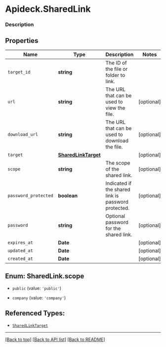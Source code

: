 # Apideck.SharedLink

### Description

## Properties
Name | Type | Description | Notes
------------ | ------------- | ------------- | -------------
`target_id` | **string** | The ID of the file or folder to link. | 
`url` | **string** | The URL that can be used to view the file. | [optional] 
`download_url` | **string** | The URL that can be used to download the file. | [optional] 
`target` | [**SharedLinkTarget**](SharedLinkTarget.md) |  | [optional] 
`scope` | **string** | The scope of the shared link. | [optional] 
`password_protected` | **boolean** | Indicated if the shared link is password protected. | [optional] 
`password` | **string** | Optional password for the shared link. | [optional] 
`expires_at` | **Date** |  | [optional] 
`updated_at` | **Date** |  | [optional] 
`created_at` | **Date** |  | [optional] 





<a name="SharedLinkScope"></a>
## Enum: SharedLink.scope


* `public` (value: `'public'`)

* `company` (value: `'company'`)




## Referenced Types:



* [`SharedLinkTarget`](SharedLinkTarget.md)







---

[[Back to top]](#) [[Back to API list]](../../../../README.md#documentation-for-api-endpoints) [[Back to README]](../../../../README.md)


